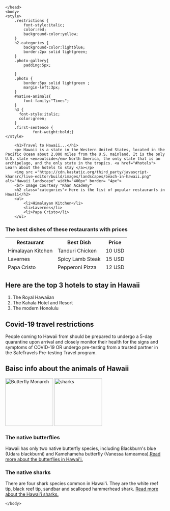<!DOCTYPE html>
<html>
    <head>
        <meta charset="utf-8">
        <title>Project: Travel webpage</title>
        
    </head>
    <body>
    <style>
        .restrictions {
            font-style:italic;
            color:red;
            background-color:yellow;
        }
        h2.categories {
            background-color:lightblue;
            border:2px solid lightgreen;
        }
        .photo-gallery{
            padding:5px;
            
        }
        .photo {
            border:5px solid lightgreen ;
            margin-left:3px;
        }
        #native-animals{
            font-family:"Times";
        }
        h3 {
          font-style:italic;
          color:green;
        }
        .first-sentence {
                font-weight:bold;}
    </style>
    
        <h1>Travel to Hawaii...</h1>
        <p> Hawaii is a state in the Western United States, located in the Pacific Ocean about 2,000 miles from the U.S. mainland. It is the only U.S. state <em>outside</em> North America, the only state that is an archipelago, and the only state in the tropics. <a href="#hotels"> Learn about the hotels to stay </a></p>
        <img src ="https://cdn.kastatic.org/third_party/javascript-khansrc/live-editor/build/images/landscapes/beach-in-hawaii.png" alt="Hawaii landscape" width="400px" border= "4px">
        <br> Image Courtesy "Khan Academy"
        <h2 class="categories"> Here is the list of popular restaurants in Hawaii</h2>
        <ul>
            <li>Himalayan Kitchen</li>
            <li>Lavernes</li>
            <li>Papa Cristo</li>
        </ul>
<h3> The best dishes of these restaurants with prices</h3>

<table>
    <thead>
        <tr>
            <th> Restaurant</th>
            <th> Best Dish</th>
            <th> Price</th>
        </tr>
        <tr>
            <td> Himalayan Kitchen</td>
            <td> Tanduri Chicken</td>
            <td> 10 USD </td>
        </tr>
        <tr>
            <td> Lavernes</td>
            <td> Spicy Lamb Steak </td>
            <td> 15 USD</td>
        </tr>
        <tr>
            <td> Papa Cristo</td>
            <td> Pepperoni Pizza </td>
            <td> 12 USD </td>
        </tr>
    </thead>
</table>
<h2 class="categories" id="hotels"> Here are the top 3 hotels to stay in Hawaii</h2>
<ol>
    <li> The Royal Hawaiian</li>
    <li> The Kahala Hotel and Resort</li>
    <li> The modern Honolulu</li>
    
</ol>

<h2 class="categories"> Covid-19 travel restrictions</h2>
        
 <p class = "restrictions"> People coming to Hawaii from should be prepared to undergo a 5-day quarantine upon arrival and closely monitor their health for the signs and symptoms of COVID-19 OR undergo pre-testing from a trusted partner in the SafeTravels Pre-testing Travel program. </p>
 
 <h2 class="categories"> Baisc info about the animals of Hawaii</h2>
 
 <div class="photo-gallery">
 
 <img class="photo" src="https://cdn.kastatic.org/third_party/javascript-khansrc/live-editor/build/images/animals/butterfly_monarch.png" alt="Butterfly Monarch" width="150px" height ="150" > 
 <img class ="photo" src="https://cdn.kastatic.org/third_party/javascript-khansrc/live-editor/build/images/animals/shark.png" alt = "sharks" width ="150px" height="150px" > </div>
 
 <h3>The native butterflies</h3>
 <p id="native-animals">
<span class="first-sentence"> Hawaii has only two native butterfly species</span>, including Blackburn's blue (Udara blackburni) and Kamehameha butterfly (Vanessa tameamea).<a href="https://www.butterflyidentification.com/butterflies-in-us/hawaii-butterflies">Read more about the butterflies in Hawai'i.</a></p>
<h3> The native sharks</h3>  
<p id="native-animals">
  <span class="first-sentence">There are four shark species common in Hawai'i</span>. They are the white reef tip, black reef tip, sandbar and scalloped hammerhead shark. 
     <a href="https://dlnr.hawaii.gov/sharks/hawaii-sharks/shark-identification-guide/"> Read more about the Hawai'i sharks.</a></p>
     
    </body>
</html>
